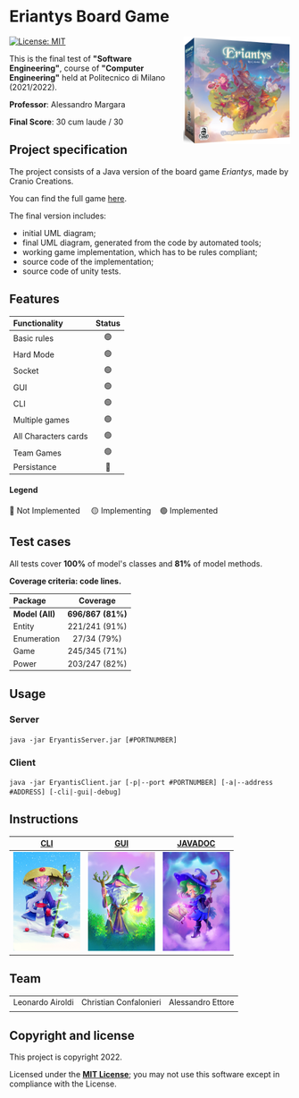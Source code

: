 # Eriantys Board Game

<img src="https://github.com/christian-confalonieri/Eriantys-Prova-Finale-Ingegneria-del-Software-2021-2022/blob/main/src/main/resources/assets/Eriantys_scatola3D%2Bombra.png" width=192px height=192px align="right" />

[![License: MIT][license-image]][license]

This is the final test of **"Software Engineering"**, course of **"Computer Engineering"** held at Politecnico di Milano (2021/2022).

**Professor**: Alessandro Margara

**Final Score**: 30 cum laude / 30 

## Project specification
The project consists of a Java version of the board game *Eriantys*, made by Cranio Creations.

You can find the full game [here](https://www.craniocreations.it/prodotto/eriantys/).

The final version includes:
* initial UML diagram;
* final UML diagram, generated from the code by automated tools;
* working game implementation, which has to be rules compliant;
* source code of the implementation;
* source code of unity tests.

## Features
| Functionality | Status |
|:-----------------------|:------------------------------------:|
| Basic rules | 🟢 |
| Hard Mode | 🟢 |
| Socket | 🟢 |
| GUI | 🟢 |
| CLI | 🟢 |
| Multiple games | 🟢 |
| All Characters cards | 🟢 |
| Team Games | 🟢 |
| Persistance | 🔴 |

#### Legend
🔴 Not Implemented &nbsp;&nbsp;&nbsp;&nbsp;🟡 Implementing&nbsp;&nbsp;&nbsp;&nbsp;🟢 Implemented

## Test cases
All tests cover **100%** of model's classes and **81%** of model methods.

**Coverage criteria: code lines.**

| Package | Coverage |
|:-----------------------|:------------------------------------:|
| **Model (All)** | **696/867 (81%)** |
| Entity | 221/241 (91%) |
| Enumeration | 27/34 (79%) |
| Game | 245/345 (71%) |
| Power | 203/247 (82%) |

## Usage

### Server
`java -jar EryantisServer.jar [#PORTNUMBER]`

### Client
`java -jar EryantisClient.jar [-p|--port #PORTNUMBER] [-a|--address #ADDRESS] [-cli|-gui|-debug]`

## Instructions

| **[CLI][cli-instructions-link]**     | **[GUI][gui-instructions-link]**     | **[JAVADOC][javadoc-instructions-link]**
|-------------------------------------|-------------------------------------|-------------------------------------|
|[<img width="120px" src="https://github.com/christian-confalonieri/Eriantys-Prova-Finale-Ingegneria-del-Software-2021-2022/blob/main/src/main/resources/assets/wizards/blueWizard.jpg" />][cli-instructions-link] |[<img width="120px" src="https://github.com/christian-confalonieri/Eriantys-Prova-Finale-Ingegneria-del-Software-2021-2022/blob/main/src/main/resources/assets/wizards/greenWizard.jpg" />][gui-instructions-link] |[<img width="120px" src="https://github.com/christian-confalonieri/Eriantys-Prova-Finale-Ingegneria-del-Software-2021-2022/blob/main/src/main/resources/assets/wizards/purpleWizard.jpg" />][javadoc-instructions-link] 

## Team
|                         |                         |                         |
|-------------------------|-------------------------|-------------------------|
| Leonardo Airoldi        | Christian Confalonieri  | Alessandro Ettore       |
|                         |                         |                         |

## Copyright and license

This project is copyright 2022.

Licensed under the **[MIT License][license]**; you may not use this software except in compliance with the License.

[license]: https://github.com/christian-confalonieri/Eriantys-Prova-Finale-Ingegneria-del-Software-2021-2022/blob/main/LICENSE
[license-image]: https://img.shields.io/badge/License-MIT-blue.svg
[cli-instructions-link]: https://github.com/christian-confalonieri/Eriantys-Prova-Finale-Ingegneria-del-Software-2021-2022/blob/main/deliveries/jar/cli-instructions.txt
[gui-instructions-link]: https://github.com/christian-confalonieri/Eriantys-Prova-Finale-Ingegneria-del-Software-2021-2022/blob/main/deliveries/jar/gui-instructions.txt
[javadoc-instructions-link]: https://github.com/christian-confalonieri/Eriantys-Prova-Finale-Ingegneria-del-Software-2021-2022/tree/main/deliveries/JavaDoc
